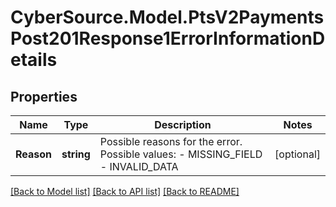 # CyberSource.Model.PtsV2PaymentsPost201Response1ErrorInformationDetails
## Properties

Name | Type | Description | Notes
------------ | ------------- | ------------- | -------------
**Reason** | **string** | Possible reasons for the error.  Possible values:  - MISSING_FIELD  - INVALID_DATA  | [optional] 

[[Back to Model list]](../README.md#documentation-for-models) [[Back to API list]](../README.md#documentation-for-api-endpoints) [[Back to README]](../README.md)

